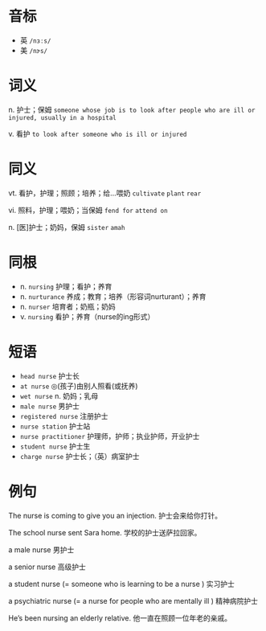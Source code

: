 # 音标

- 英 `/nɜːs/`
- 美 `/nɝs/`

# 词义

n. 护士；保姆
`someone whose job is to look after people who are ill or injured, usually in a hospital`

v. 看护
`to look after someone who is ill or injured`

# 同义

vt. 看护，护理；照顾；培养；给…喂奶
`cultivate` `plant` `rear`

vi. 照料，护理；喂奶；当保姆
`fend for` `attend on`

n. [医]护士；奶妈，保姆
`sister` `amah`

# 同根

- n. `nursing` 护理；看护；养育
- n. `nurturance` 养成；教育；培养（形容词nurturant）；养育
- n. `nurser` 培育者；奶瓶；奶妈
- v. `nursing` 看护；养育（nurse的ing形式）

# 短语

- `head nurse` 护士长
- `at nurse` ◎(孩子)由别人照看(或抚养)
- `wet nurse` n. 奶妈；乳母
- `male nurse` 男护士
- `registered nurse` 注册护士
- `nurse station` 护士站
- `nurse practitioner` 护理师，护师；执业护师，开业护士
- `student nurse` 护士生
- `charge nurse` 护士长；（英）病室护士

# 例句

The nurse is coming to give you an injection.
护士会来给你打针。

The school nurse sent Sara home.
学校的护士送萨拉回家。

a male nurse
男护士

a senior nurse
高级护士

a student nurse (= someone who is learning to be a nurse )
实习护士

a psychiatric nurse (= a nurse for people who are mentally ill )
精神病院护士

He’s been nursing an elderly relative.
他一直在照顾一位年老的亲戚。


